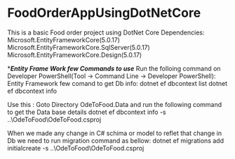 # FoodOrderAppUsingDotNetCore
This is a basic Food order project using DotNet Core
Dependencies:
Microsoft.EntityFrameworkCore(5.0.17)
Microsoft.EntityFrameworkCore.SqlServer(5.0.17)
Microsoft.EntityFrameworkCore.Design(5.0.17)


****Entity Frame Work few Commands to use***
Run the folloing command on Developer PowerShell(Tool -> Command Line -> Developer PowerShell):
Entity Framework few comand to get Db info:
 dotnet ef dbcontext list
 dotnet ef dbcontext info 
 
Use this : Goto Directory OdeToFood.Data and run the following command to get the Data base details 
  dotnet ef dbcontext info -s ..\OdeToFood\OdeToFood.csproj

When  we made any change in C# schima or model to reflet that change in Db we need to run migration command as bellow:
  dotnet ef migrations add initialcreate -s ..\OdeToFood\OdeToFood.csproj
